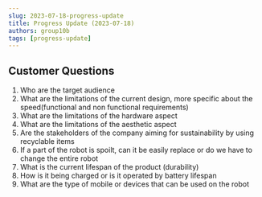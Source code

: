 ```yaml
---
slug: 2023-07-18-progress-update
title: Progress Update (2023-07-18)
authors: group10b
tags: [progress-update]
---
```


## Customer Questions

1. Who are the target audience
2. What are the limitations of the current design, more specific about the speed(functional and non functional requirements)
3. What are the limitations of the hardware aspect
4. What are the limitations of the aesthetic aspect 
5. Are the stakeholders of the company aiming for sustainability by using recyclable items
6. If a part of the robot is spoilt, can it be easily replace or do we have to change the entire robot
7. What is the current lifespan of the product (durability)
8. How is it being charged or is it operated by battery lifespan
9. What are the type of mobile or devices that can be used on the robot
